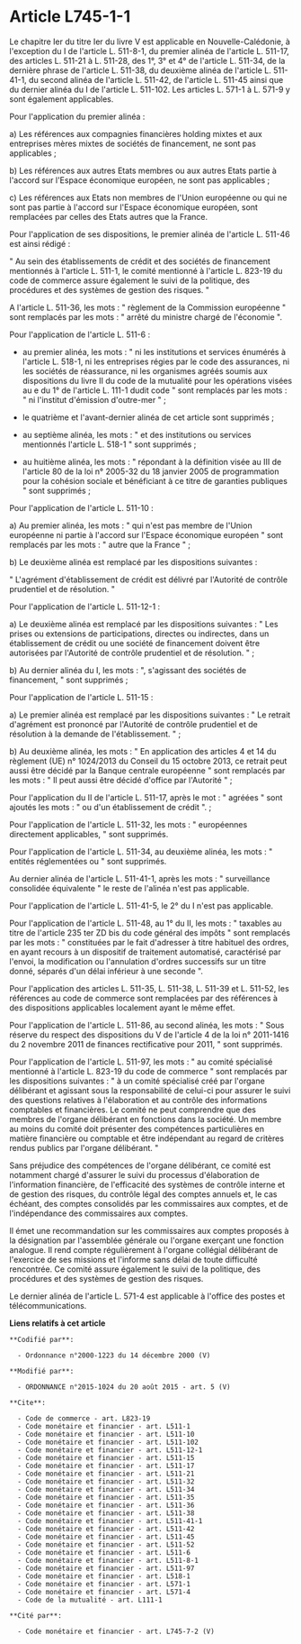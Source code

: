 # Article L745-1-1

Le chapitre Ier du titre Ier du livre V est applicable en Nouvelle-Calédonie, à l'exception du I de l'article L. 511-8-1, du
premier alinéa de l'article L. 511-17, des articles L. 511-21 à L. 511-28, des 1°, 3° et 4° de l'article L. 511-34, de la
dernière phrase de l'article L. 511-38, du deuxième alinéa de l'article L. 511-41-1, du second alinéa de l'article L. 511-42,
de l'article L. 511-45 ainsi que du dernier alinéa du I de l'article L. 511-102. Les articles L. 571-1 à L. 571-9 y sont
également applicables. 

Pour l'application du premier alinéa : 

a) Les références aux compagnies financières holding mixtes et aux entreprises mères mixtes de sociétés de financement, ne
sont pas applicables ; 

b) Les références aux autres Etats membres ou aux autres Etats partie à l'accord sur l'Espace économique européen, ne sont
pas applicables ; 

c) Les références aux Etats non membres de l'Union européenne ou qui ne sont pas partie à l'accord sur l'Espace économique
européen, sont remplacées par celles des Etats autres que la France. 

Pour l'application de ses dispositions, le premier alinéa de l'article L. 511-46 est ainsi rédigé : 

" Au sein des établissements de crédit et des sociétés de financement mentionnés à l'article L. 511-1, le comité mentionné à
l'article L. 823-19 du code de commerce assure également le suivi de la politique, des procédures et des systèmes de gestion
des risques. " 

A l'article L. 511-36, les mots : " règlement de la Commission européenne " sont remplacés par les mots : " arrêté du
ministre chargé de l'économie ". 

Pour l'application de l'article L. 511-6 :

- au premier alinéa, les mots : " ni les institutions et services énumérés à l'article L. 518-1, ni les entreprises régies
par le code des assurances, ni les sociétés de réassurance, ni les organismes agréés soumis aux dispositions du livre II du
code de la mutualité pour les opérations visées au e du 1° de l'article L. 111-1 dudit code " sont remplacés par les mots : "
ni l'institut d'émission d'outre-mer " ;

- le quatrième et l'avant-dernier alinéa de cet article sont supprimés ;

- au septième alinéa, les mots : " et des institutions ou services mentionnés l'article L. 518-1 " sont supprimés ;

- au huitième alinéa, les mots : " répondant à la définition visée au III de l'article 80 de la loi n° 2005-32 du 18 janvier
2005 de programmation pour la cohésion sociale et bénéficiant à ce titre de garanties publiques " sont supprimés ; 

Pour l'application de l'article L. 511-10 : 

a) Au premier alinéa, les mots : " qui n'est pas membre de l'Union européenne ni partie à l'accord sur l'Espace économique
européen " sont remplacés par les mots : " autre que la France " ; 

b) Le deuxième alinéa est remplacé par les dispositions suivantes : 

" L'agrément d'établissement de crédit est délivré par l'Autorité de contrôle prudentiel et de résolution. " 

Pour l'application de l'article L. 511-12-1 : 

a) Le deuxième alinéa est remplacé par les dispositions suivantes : " Les prises ou extensions de participations, directes ou
indirectes, dans un établissement de crédit ou une société de financement doivent être autorisées par l'Autorité de contrôle
prudentiel et de résolution. " ; 

b) Au dernier alinéa du I, les mots : ", s'agissant des sociétés de financement, " sont supprimés ; 

Pour l'application de l'article L. 511-15 : 

a) Le premier alinéa est remplacé par les dispositions suivantes : " Le retrait d'agrément est prononcé par l'Autorité de
contrôle prudentiel et de résolution à la demande de l'établissement. " ; 

b) Au deuxième alinéa, les mots : " En application des articles 4 et 14 du règlement (UE) n° 1024/2013 du Conseil du 15
octobre 2013, ce retrait peut aussi être décidé par la Banque centrale européenne " sont remplacés par les mots : " Il peut
aussi être décidé d'office par l'Autorité " ; 

Pour l'application du II de l'article L. 511-17, après le mot : " agréées " sont ajoutés les mots : " ou d'un établissement
de crédit ". ; 

Pour l'application de l'article L. 511-32, les mots : " européennes directement applicables, " sont supprimés. 

Pour l'application de l'article L. 511-34, au deuxième alinéa, les mots : " entités réglementées ou " sont supprimés. 

Au dernier alinéa de l'article L. 511-41-1, après les mots : " surveillance consolidée équivalente " le reste de l'alinéa
n'est pas applicable.

Pour l'application de l'article L. 511-41-5, le 2° du I n'est pas applicable. 

Pour l'application de l'article L. 511-48, au 1° du II, les mots : " taxables au titre de l'article 235 ter ZD bis du code
général des impôts " sont remplacés par les mots : " constituées par le fait d'adresser à titre habituel des ordres, en ayant
recours à un dispositif de traitement automatisé, caractérisé par l'envoi, la modification ou l'annulation d'ordres
successifs sur un titre donné, séparés d'un délai inférieur à une seconde ". 

Pour l'application des articles L. 511-35, L. 511-38, L. 511-39 et L. 511-52, les références au code de commerce sont
remplacées par des références à des dispositions applicables localement ayant le même effet. 

Pour l'application de l'article L. 511-86, au second alinéa, les mots : " Sous réserve du respect des dispositions du V de
l'article 4 de la loi n° 2011-1416 du 2 novembre 2011 de finances rectificative pour 2011, " sont supprimés. 

Pour l'application de l'article L. 511-97, les mots : " au comité spécialisé mentionné à l'article L. 823-19 du code de
commerce " sont remplacés par les dispositions suivantes : " à un comité spécialisé créé par l'organe délibérant et agissant
sous la responsabilité de celui-ci pour assurer le suivi des questions relatives à l'élaboration et au contrôle des
informations comptables et financières. Le comité ne peut comprendre que des membres de l'organe délibérant en fonctions dans
la société. Un membre au moins du comité doit présenter des compétences particulières en matière financière ou comptable et
être indépendant au regard de critères rendus publics par l'organe délibérant. " 

Sans préjudice des compétences de l'organe délibérant, ce comité est notamment chargé d'assurer le suivi du processus
d'élaboration de l'information financière, de l'efficacité des systèmes de contrôle interne et de gestion des risques, du
contrôle légal des comptes annuels et, le cas échéant, des comptes consolidés par les commissaires aux comptes, et de
l'indépendance des commissaires aux comptes. 

Il émet une recommandation sur les commissaires aux comptes proposés à la désignation par l'assemblée générale ou l'organe
exerçant une fonction analogue. Il rend compte régulièrement à l'organe collégial délibérant de l'exercice de ses missions et
l'informe sans délai de toute difficulté rencontrée. Ce comité assure également le suivi de la politique, des procédures et
des systèmes de gestion des risques. 

Le dernier alinéa de l'article L. 571-4 est applicable à l'office des postes et télécommunications.

**Liens relatifs à cet article**

	**Codifié par**:

	  - Ordonnance n°2000-1223 du 14 décembre 2000 (V)

	**Modifié par**:

	  - ORDONNANCE n°2015-1024 du 20 août 2015 - art. 5 (V)

	**Cite**:

	  - Code de commerce - art. L823-19
	  - Code monétaire et financier - art. L511-1
	  - Code monétaire et financier - art. L511-10
	  - Code monétaire et financier - art. L511-102
	  - Code monétaire et financier - art. L511-12-1
	  - Code monétaire et financier - art. L511-15
	  - Code monétaire et financier - art. L511-17
	  - Code monétaire et financier - art. L511-21
	  - Code monétaire et financier - art. L511-32
	  - Code monétaire et financier - art. L511-34
	  - Code monétaire et financier - art. L511-35
	  - Code monétaire et financier - art. L511-36
	  - Code monétaire et financier - art. L511-38
	  - Code monétaire et financier - art. L511-41-1
	  - Code monétaire et financier - art. L511-42
	  - Code monétaire et financier - art. L511-45
	  - Code monétaire et financier - art. L511-52
	  - Code monétaire et financier - art. L511-6
	  - Code monétaire et financier - art. L511-8-1
	  - Code monétaire et financier - art. L511-97
	  - Code monétaire et financier - art. L518-1
	  - Code monétaire et financier - art. L571-1
	  - Code monétaire et financier - art. L571-4
	  - Code de la mutualité - art. L111-1

	**Cité par**:

	  - Code monétaire et financier - art. L745-7-2 (V)
